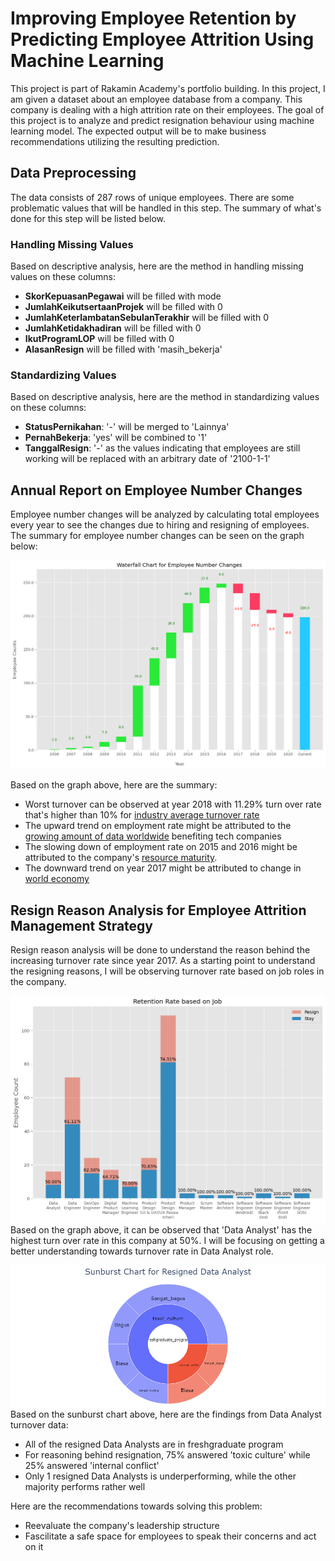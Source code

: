 # Improving Employee Retention by Predicting Employee Attrition Using Machine Learning
This project is part of Rakamin Academy's portfolio building. In this project, I am given a dataset about an employee database from a company. This company is dealing with a high attrition rate on their employees. The goal of this project is to analyze and predict resignation behaviour using machine learning model. The expected output will be to make business recommendations utilizing the resulting prediction.

## Data Preprocessing
The data consists of 287 rows of unique employees. There are some problematic values that will be handled in this step. The summary of what's done for this step will be listed below.

### Handling Missing Values
Based on descriptive analysis, here are the method in handling missing values on these columns:
- **SkorKepuasanPegawai** will be filled with mode
- **JumlahKeikutsertaanProjek** will be filled with 0
- **JumlahKeterlambatanSebulanTerakhir** will be filled with 0
- **JumlahKetidakhadiran** will be filled with 0
- **IkutProgramLOP** will be filled with 0
- **AlasanResign** will be filled with 'masih_bekerja'

### Standardizing Values
Based on descriptive analysis, here are the method in standardizing values on these columns:
- **StatusPernikahan**: '-' will be merged to 'Lainnya'
- **PernahBekerja**: 'yes' will be combined to '1'
- **TanggalResign**: '-' as the values indicating that employees are still working will be replaced with an arbitrary date of '2100-1-1'

## Annual Report on Employee Number Changes
Employee number changes will be analyzed by calculating total employees every year to see the changes due to hiring and resigning of employees. The summary for employee number changes can be seen on the graph below:

![Waterfall Chart for Employee Number Changes](img/waterfall.png)

Based on the graph above, here are the summary:
- Worst turnover can be observed at year 2018 with 11.29% turn over rate that's higher than 10% for [industry average turnover rate](https://www.linkedin.com/business/talent/blog/talent-strategy/industries-with-the-highest-turnover-rates#:~:text=compared%20with%20the%20overall%20average%20of%2010.6%25)
- The upward trend on employment rate might be attributed to the [growing amount of data worldwide](https://www.nasdaq.com/articles/a-decade-of-change%3A-how-tech-evolved-in-the-2010s-and-whats-in-store-for-the-2020s#:~:text=AI%20and%20Big%20Data%20Took%20Off) benefiting tech companies
- The slowing down of employment rate on 2015 and 2016 might be attributed to the company's [resource maturity](https://www.upwork.com/resources/stages-of-business-growth#resource-maturity:~:text=After%20a%20successful%20take%2Doff%20where%20the%20company%20has%20achieved%20the%20rapid%20growth%20it%20aimed%20for%2C%20the%20main%20concern%20of%20businesses%20entering%20the%20resource%20maturity%20stage%20is%20proper%20management%20of%20the%20financial%20gains%20from%20the%20last%20phase).
- The downward trend on year 2017 might be attributed to change in [world economy](https://money.cnn.com/2017/12/28/news/economy/jobs-2017/index.html#:~:text=Another%20sign%20of,plenty%20of%20options.)

## Resign Reason Analysis for Employee Attrition Management Strategy
Resign reason analysis will be done to understand the reason behind the increasing turnover rate since year 2017. As a starting point to understand the resigning reasons, I will be observing turnover rate based on job roles in the company.

![Retention by Job](img/Retention_by_job.png)
Based on the graph above, it can be observed that 'Data Analyst' has the highest turn over rate in this company at 50%. I will be focusing on getting a better understanding towards turnover rate in Data Analyst role.

![Sunburst Chart for Resigned Data Analyst](img/Sunburst.png)
Based on the sunburst chart above, here are the findings from Data Analyst turnover data:
- All of the resigned Data Analysts are in freshgraduate program
- For reasoning behind resignation, 75% answered 'toxic culture' while 25% answered 'internal conflict'
- Only 1 resigned Data Analysts is underperforming, while the other majority performs rather well

Here are the recommendations towards solving this problem:
- Reevaluate the company's leadership structure
- Fascilitate a safe space for employees to speak their concerns and act on it